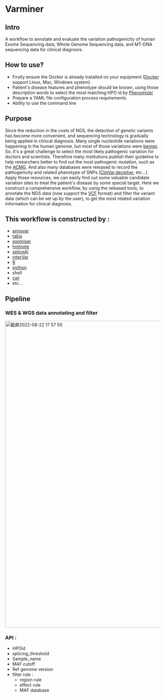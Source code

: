 # Varminer
## Intro
A workflow to annotate and evaluate the variation pathogenicity of human Exome Sequencing data, Whole Genome Sequencing data, and MT-DNA sequencing data for clinical diagnosis.
## How to use?
 * Firstly ensure the Docker is already installed on your equipment ([Docker](https://www.docker.com) support Linux, Mac, Windows system)
 * Patient's disease features and phenotype should be known, using those description words to select the most matching HPO id by [Phenomizer](https://compbio.charite.de/phenomizer/)
 * Prepare a YAML file configuration process requirements.
 * Ability to use the command line 
## Purpose
Since the reduction in the costs of NGS, the detection of genetic variants has become more convenient, and sequencing technology is gradually being applied in clinical diagnosis. Many single nucleotide variations were happening in the human genome, but most of those variations were [benign](https://www.genome.gov/news/news-release/Genomics-daunting-challenge-Identifying-variants-that-matter).
So, it's a great challenge to select the most likely pathogenic variation for doctors and scientists. Therefore many institutions publish their guideline to help researchers better to find out the most pathogenic mutation, such as the [ACMG](https://www.gimjournal.org/article/S1098-3600(21)03031-8/fulltext). And also many databases were released to record the pathogenicity and related phenotype of SNPs.([ClinVar](https://www.ncbi.nlm.nih.gov/clinvar/),[decipher](https://www.deciphergenomics.org/patient/263708/genotype/241078/browser), etc…). Apply those resources, we can easily find out some valuable candidate variation sites to treat the patient's disease by some special target. Here we construct a comprehensive workflow, by using the released tools, to annotate the NGS data (now support the [VCF](https://www.internationalgenome.org/wiki/Analysis/vcf4.0/) format) and filter the variant data (which can be set up by the user), to get the most related variation information for clinical diagnosis.
## This workflow is constructed by :
 * [annovar](https://annovar.openbioinformatics.org/en/latest/)
 * [tabix](https://www.htslib.org/doc/tabix.html)
 * [exomiser](https://exomiser.monarchinitiative.org/exomiser/#:~:text=The%20Exomiser%20is%20a%20Java%20program%20that%20functionally,KnownGene%20transcript%20definitions%20and%20%20hg19%20genomic%20coordinates.)
 * [hmtnote](https://hmtnote.readthedocs.io/en/latest/index.html)
 * [spliceAI](https://github.com/Illumina/SpliceAI)
 * [interVar](https://github.com/WGLab/InterVar)
 * [R](https://www.r-project.org)
 * [python](https://www.python.org)
 * shell
 * [cwl](https://www.commonwl.org/#:~:text=Common%20Workflow%20Language%20%28CWL%29%20is%20an%20open%20standard,variety%20of%20platforms%20that%20support%20the%20CWL%20standards.)
 * etc...
## Pipeline 
  ### WES & WGS data annotating and filter
  <img width="996" alt="截屏2022-08-22 17 57 50" src="https://user-images.githubusercontent.com/53446971/185894488-ef6bcffb-e008-4b70-9472-86e0bfc6b111.png">
  
### API :
   * HPOid
   * splicing_threshold
   * Sample_name
   * MAF cutoff
   * Ref genome version
   * filter rule :
      * region rule
      * effect rule
      * MAF database








